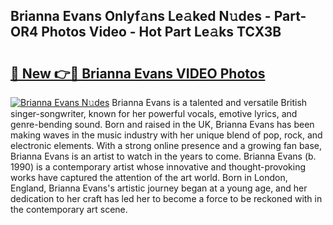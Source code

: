 ## Brianna Evans Onlyf𝚊ns Le𝚊ked N𝚞des - Part-OR4 Photos Video - Hot Part Le𝚊ks TCX3B

# <h2><a href="http://ab41080.deff.icu/?id=Brianna+Evans">🔗 New 👉🔴 Brianna Evans VIDEO Photos</a></h2>

[![Brianna Evans N𝚞des](https://i.imgur.com/rIISA9y.gif)](http://ab41080.deff.icu/?id=Brianna+Evans)
Brianna Evans is a talented and versatile British singer-songwriter, known for her powerful vocals, emotive lyrics, and genre-bending sound. Born and raised in the UK, Brianna Evans has been making waves in the music industry with her unique blend of pop, rock, and electronic elements. With a strong online presence and a growing fan base, Brianna Evans is an artist to watch in the years to come. Brianna Evans (b. 1990) is a contemporary artist whose innovative and thought-provoking works have captured the attention of the art world. Born in London, England, Brianna Evans's artistic journey began at a young age, and her dedication to her craft has led her to become a force to be reckoned with in the contemporary art scene.
